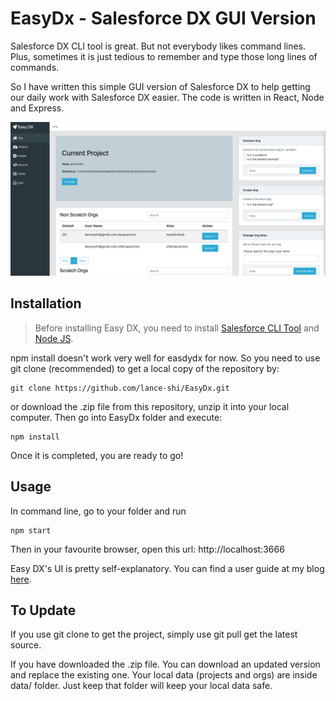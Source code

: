 # EasyDx - Salesforce DX GUI Version
Salesforce DX CLI tool is great. But not everybody likes command lines. Plus, sometimes it is just tedious to remember and type those long lines of commands. 

So I have written this simple GUI version of Salesforce DX to help getting our daily work with Salesforce DX easier. The code is written in React, Node and Express. 

![DX screenshot](screenshots/easydx.png?raw=true "Easy Dx")

## Installation

> Before installing Easy DX, you need to install [Salesforce CLI Tool](https://developer.salesforce.com/tools/sfdxcli) and [Node JS](https://nodejs.org/en/). 

npm install doesn't work very well for easdydx for now. So you need to use git clone (recommended) to get a local copy of the repository by: 
```shell
git clone https://github.com/lance-shi/EasyDx.git
```
or download the .zip file from this repository, unzip it into your local computer. Then go into EasyDx folder and execute: 
```shell
npm install
``` 

Once it is completed, you are ready to go! 

## Usage

In command line, go to your folder and run 
```shell
npm start
```

Then in your favourite browser, open this url: http://localhost:3666

Easy DX's UI is pretty self-explanatory. You can find a user guide at my blog [here](http://sfdcinpractice.com/index.php/2018/03/28/use-easydx-gui-for-your-salesforce-dx-project/).

## To Update
If you use git clone to get the project, simply use git pull get the latest source. 

If you have downloaded the .zip file. You can download an updated version and replace the existing one. Your local data (projects and orgs) are inside data/ folder. Just keep that folder will keep your local data safe. 



